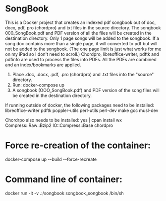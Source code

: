# SongBook

This is a Docker project that creates an indexed pdf songbook out of doc, docx, pdf, pro (chordpro) and txt files in the source directory.
The songbook 000_SongBook.pdf and PDF version of all the files will be created in the destination directory.
Only 1 page songs will be added to the songbook. If a song doc contains more than a single page,
it will converted to pdf but will not be added to the songbook. (The one page limit is just what works for
me on my iPad so I don't need to scroll.) Chordpro, libreoffice-writer, pdftk and pdfinfo are used to 
process the files into PDFs. All the PDFs are combined and an index/bookmarks are applied.

1) Place .doc, .docx, .pdf, .pro (chordpro) and .txt files into the "source" directory. 
2) Run: docker-compose up
3) A songbook (OOO_SongBook.pdf) and PDF version of the song files will be created in the destination directory.

If running outside of docker, the following packages need to be installed:
    libreoffice-writer pdftk poppler-utils perl-utils perl-dev make gcc musl-dev

Chordrpo also needs to be installed:
    yes | cpan install wx Compress::Raw::Bzip2 IO::Compress::Base chordpro

# Force re-creation of the container:
docker-compose up --build --force-recreate

# Command line of container:
docker run -it -v .:/songbook songbook_songbook /bin/sh
